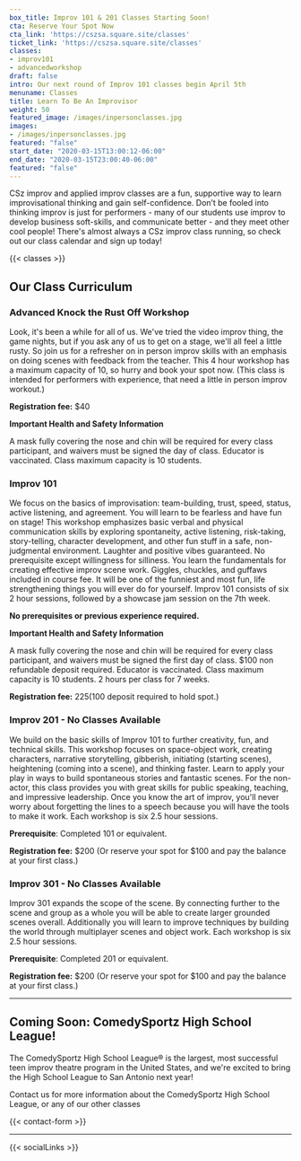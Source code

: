 ```yaml
---
box_title: Improv 101 & 201 Classes Starting Soon!
cta: Reserve Your Spot Now
cta_link: 'https://cszsa.square.site/classes'
ticket_link: 'https://cszsa.square.site/classes'
classes:
- improv101
- advancedworkshop
draft: false
intro: Our next round of Improv 101 classes begin April 5th
menuname: Classes
title: Learn To Be An Improvisor
weight: 50
featured_image: /images/inpersonclasses.jpg
images:
- /images/inpersonclasses.jpg
featured: "false"
start_date: "2020-03-15T13:00:12-06:00"
end_date: "2020-03-15T23:00:40-06:00"
featured: "false"
---
```


CSz improv and applied improv classes are a fun, supportive way to learn improvisational thinking and gain self-confidence. Don’t be fooled into thinking improv is just for performers - many of our students use improv to develop business soft-skills, and communicate better - and they meet other cool people! There's almost always a CSz improv class running, so check out our class calendar and sign up today!

{{< classes >}}

## Our Class Curriculum

### Advanced Knock the Rust Off Workshop

Look, it's been a while for all of us. We've tried the video improv thing, the game nights, but if you ask any of us to get on a stage, we'll all feel a little rusty. So join us for a refresher on in person improv skills with an emphasis on doing scenes with feedback from the teacher. This 4 hour workshop has a maximum capacity of 10, so hurry and book your spot now.
(This class is intended for performers with experience, that need a little in person improv workout.)

**Registration fee:** $40

**Important Health and Safety Information**

A mask fully covering the nose and chin will be required for every class participant, and waivers must be signed the day of class. Educator is vaccinated. Class maximum capacity is 10 students.


### Improv 101

We focus on the basics of improvisation: team-building, trust, speed, status, active listening, and agreement. You will learn to be fearless and have fun on stage! This workshop emphasizes basic verbal and physical communication skills by exploring spontaneity, active listening, risk-taking, story-telling, character development, and other fun stuff in a safe, non-judgmental environment. Laughter and positive vibes guaranteed. No prerequisite except willingness for silliness. You learn the fundamentals for creating effective improv scene work. Giggles, chuckles, and guffaws included in course fee. It will be one of the funniest and most fun, life strengthening things you will ever do for yourself.
Improv 101 consists of six 2 hour sessions, followed by a showcase jam session on the 7th week.

**No prerequisites or previous experience required.**

**Important Health and Safety Information**

A mask fully covering the nose and chin will be required for every class participant, and waivers must be signed the first day of class. $100 non refundable deposit required. Educator is vaccinated. Class maximum capacity is 10 students. 2 hours per class for 7 weeks.

**Registration fee:** $225 ($100 deposit required to hold spot.)


### Improv 201 - No Classes Available

We build on the basic skills of Improv 101 to further creativity, fun, and technical skills. This workshop focuses on space-object work, creating characters, narrative storytelling, gibberish, initiating (starting scenes), heightening (coming into a scene), and thinking faster. Learn to apply your play in ways to build spontaneous stories and fantastic scenes. For the non-actor, this class provides you with great skills for public speaking, teaching, and impressive leadership. Once you know the art of improv, you'll never worry about forgetting the lines to a speech because you will have the tools to make it work.
Each workshop is six 2.5 hour sessions.

**Prerequisite**: Completed 101 or equivalent.

**Registration fee:** $200 (Or reserve your spot for $100 and pay the balance at your first class.)

### Improv 301 - No Classes Available

Improv 301 expands the scope of the scene. By connecting further to the scene and group as a whole you will be able to create larger grounded scenes overall.
Additionally you will learn to improve techniques by building the world through multiplayer scenes and object work.
Each workshop is six 2.5 hour sessions.

**Prerequisite**: Completed 201 or equivalent.

**Registration fee:** $200 (Or reserve your spot for $100 and pay the balance at your first class.)

---

## Coming Soon: ComedySportz High School League!

The ComedySportz High School League® is the largest, most successful teen improv theatre program in the United States, and we're excited to bring the High School League to San Antonio next year!

Contact us for more information about the ComedySportz High School League, or any of our other classes

{{< contact-form >}}

---

{{< socialLinks >}}
